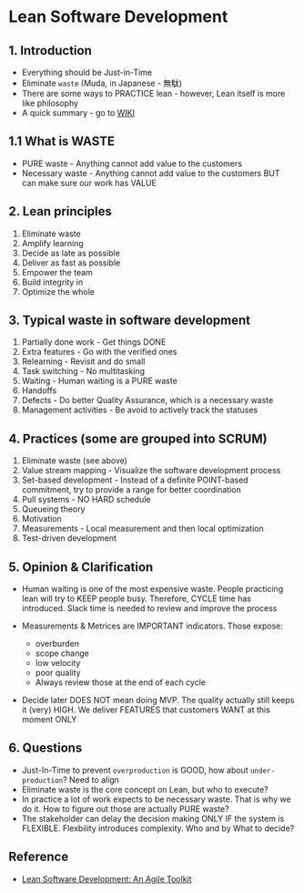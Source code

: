 # Lean Software Development

## 1. Introduction

- Everything should be Just-in-Time
- Eliminate `waste` (Muda, in Japanese - 無駄)
- There are some ways to PRACTICE lean - however, Lean itself is more like philosophy
- A quick summary - go to [WIKI](https://en.wikipedia.org/wiki/Lean_software_development)

## 1.1 What is WASTE

- PURE waste - Anything cannot add value to the customers
- Necessary waste - Anything cannot add value to the customers BUT can make sure our work has VALUE

## 2. Lean principles

1. Eliminate waste
2. Amplify learning
3. Decide as late as possible
4. Deliver as fast as possible
5. Empower the team
6. Build integrity in
7. Optimize the whole

## 3. Typical waste in software development

1. Partially done work - Get things DONE
2. Extra features - Go with the verified ones
3. Relearning - Revisit and do small
4. Task switching - No multitasking
5. Waiting - Human waiting is a PURE waste
6. Handoffs
7. Defects - Do better Quality Assurance, which is a necessary waste
8. Management activities - Be avoid to actively track the statuses

## 4. Practices (some are grouped into SCRUM)

1. Eliminate waste (see above)
2. Value stream mapping - Visualize the software development process
3. Set-based development - Instead of a definite POINT-based commitment, try to provide a range for better coordination
4. Pull systems - NO HARD schedule
5. Queueing theory
6. Motivation
7. Measurements - Local measurement and then local optimization
8. Test-driven development

## 5. Opinion & Clarification

- Human waiting is one of the most expensive waste. People practicing lean will try to KEEP people busy. Therefore, CYCLE time has introduced. Slack time is needed to review and improve the process
- Measurements & Metrices are IMPORTANT indicators. Those expose:
  - overburden
  - scope change
  - low velocity
  - poor quality

  * Always review those at the end of each cycle
- Decide later DOES NOT mean doing MVP. The quality actually still keeps it (very) HIGH. We deliver FEATURES that customers WANT at this moment ONLY

## 6. Questions

- Just-In-Time to prevent `overproduction` is GOOD, how about `under-production`? Need to align
- Eliminate waste is the core concept on Lean, but who to execute?
- In practice a lot of work expects to be necessary waste. That is why we do it. How to figure out those are actually PURE waste?
- The stakeholder can delay the decision making ONLY IF the system is FLEXIBLE. Flexbility introduces complexity. Who and by What to decide?

## Reference

- [Lean Software Development: An Agile Toolkit](https://www.oreilly.com/library/view/lean-software-development/0321150783 "https://www.oreilly.com/library/view/lean-software-development/0321150783")
